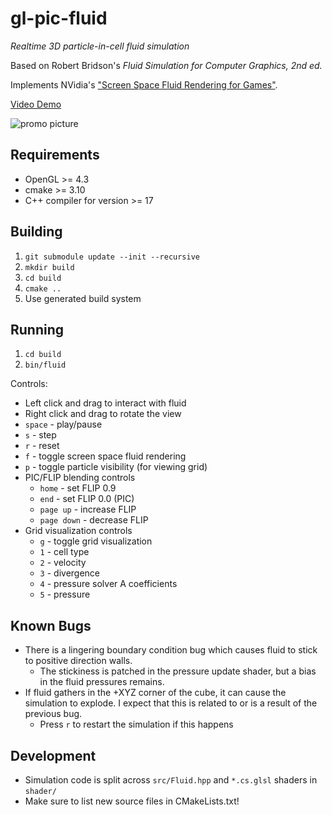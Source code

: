 # gl-pic-fluid

*Realtime 3D particle-in-cell fluid simulation*

Based on Robert Bridson's *Fluid Simulation for Computer Graphics, 2nd ed.*

Implements NVidia's ["Screen Space Fluid Rendering for Games"](http://developer.download.nvidia.com/presentations/2010/gdc/Direct3D_Effects.pdf).

[Video Demo](https://www.youtube.com/watch?v=lNG8B_eWKaw)

<img src="promo3.png" alt="promo picture" style="margin: auto;"/>

## Requirements

* OpenGL >= 4.3
* cmake >= 3.10
* C++ compiler for version >= 17

## Building

1. `git submodule update --init --recursive`
2. `mkdir build`
3. `cd build`
4. `cmake ..`
5. Use generated build system

## Running

1. `cd build`
2. `bin/fluid`

Controls:
* Left click and drag to interact with fluid
* Right click and drag to rotate the view
* `space` - play/pause
* `s` - step
* `r` - reset
* `f` - toggle screen space fluid rendering
* `p` - toggle particle visibility (for viewing grid)
* PIC/FLIP blending controls
    * `home` - set FLIP 0.9
    * `end` - set FLIP 0.0 (PIC)
    * `page up` - increase FLIP
    * `page down` - decrease FLIP
* Grid visualization controls
    * `g` - toggle grid visualization
    * `1` - cell type
    * `2` - velocity
    * `3` - divergence
    * `4` - pressure solver A coefficients
    * `5` - pressure

## Known Bugs

* There is a lingering boundary condition bug which causes fluid to stick to positive direction walls.
    * The stickiness is patched in the pressure update shader, but a bias in the fluid pressures remains.
* If fluid gathers in the +XYZ corner of the cube, it can cause the simulation to explode. I expect that this is related to or is a result of the previous bug.
    * Press `r` to restart the simulation if this happens

## Development

* Simulation code is split across `src/Fluid.hpp` and `*.cs.glsl` shaders in `shader/`
* Make sure to list new source files in CMakeLists.txt!
